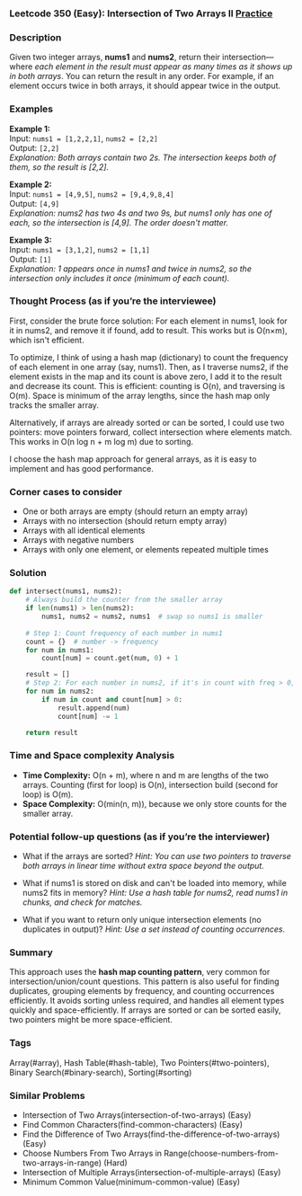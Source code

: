 ### Leetcode 350 (Easy): Intersection of Two Arrays II [Practice](https://leetcode.com/problems/intersection-of-two-arrays-ii)

### Description  
Given two integer arrays, **nums1** and **nums2**, return their intersection—where *each element in the result must appear as many times as it shows up in both arrays*. You can return the result in any order. For example, if an element occurs twice in both arrays, it should appear twice in the output.

### Examples  

**Example 1:**  
Input: `nums1 = [1,2,2,1]`, `nums2 = [2,2]`  
Output: `[2,2]`  
*Explanation: Both arrays contain two 2s. The intersection keeps both of them, so the result is [2,2].*

**Example 2:**  
Input: `nums1 = [4,9,5]`, `nums2 = [9,4,9,8,4]`  
Output: `[4,9]`  
*Explanation: nums2 has two 4s and two 9s, but nums1 only has one of each, so the intersection is [4,9]. The order doesn't matter.*

**Example 3:**  
Input: `nums1 = [3,1,2]`, `nums2 = [1,1]`  
Output: `[1]`  
*Explanation: 1 appears once in nums1 and twice in nums2, so the intersection only includes it once (minimum of each count).*

### Thought Process (as if you’re the interviewee)  
First, consider the brute force solution: For each element in nums1, look for it in nums2, and remove it if found, add to result. This works but is O(n×m), which isn't efficient.

To optimize, I think of using a hash map (dictionary) to count the frequency of each element in one array (say, nums1). Then, as I traverse nums2, if the element exists in the map and its count is above zero, I add it to the result and decrease its count. This is efficient: counting is O(n), and traversing is O(m). Space is minimum of the array lengths, since the hash map only tracks the smaller array.

Alternatively, if arrays are already sorted or can be sorted, I could use two pointers: move pointers forward, collect intersection where elements match. This works in O(n log n + m log m) due to sorting.

I choose the hash map approach for general arrays, as it is easy to implement and has good performance.

### Corner cases to consider  
- One or both arrays are empty (should return an empty array)
- Arrays with no intersection (should return empty array)
- Arrays with all identical elements
- Arrays with negative numbers
- Arrays with only one element, or elements repeated multiple times

### Solution

```python
def intersect(nums1, nums2):
    # Always build the counter from the smaller array
    if len(nums1) > len(nums2):
        nums1, nums2 = nums2, nums1  # swap so nums1 is smaller
    
    # Step 1: Count frequency of each number in nums1
    count = {}  # number -> frequency
    for num in nums1:
        count[num] = count.get(num, 0) + 1

    result = []
    # Step 2: For each number in nums2, if it's in count with freq > 0, append to result
    for num in nums2:
        if num in count and count[num] > 0:
            result.append(num)
            count[num] -= 1

    return result
```

### Time and Space complexity Analysis  

- **Time Complexity:** O(n + m), where n and m are lengths of the two arrays. Counting (first for loop) is O(n), intersection build (second for loop) is O(m).
- **Space Complexity:** O(min(n, m)), because we only store counts for the smaller array.

### Potential follow-up questions (as if you’re the interviewer)  

- What if the arrays are sorted?
  *Hint: You can use two pointers to traverse both arrays in linear time without extra space beyond the output.*

- What if nums1 is stored on disk and can't be loaded into memory, while nums2 fits in memory?
  *Hint: Use a hash table for nums2, read nums1 in chunks, and check for matches.*

- What if you want to return only unique intersection elements (no duplicates in output)?
  *Hint: Use a set instead of counting occurrences.*

### Summary
This approach uses the **hash map counting pattern**, very common for intersection/union/count questions. This pattern is also useful for finding duplicates, grouping elements by frequency, and counting occurrences efficiently. It avoids sorting unless required, and handles all element types quickly and space-efficiently. If arrays are sorted or can be sorted easily, two pointers might be more space-efficient.

### Tags
Array(#array), Hash Table(#hash-table), Two Pointers(#two-pointers), Binary Search(#binary-search), Sorting(#sorting)

### Similar Problems
- Intersection of Two Arrays(intersection-of-two-arrays) (Easy)
- Find Common Characters(find-common-characters) (Easy)
- Find the Difference of Two Arrays(find-the-difference-of-two-arrays) (Easy)
- Choose Numbers From Two Arrays in Range(choose-numbers-from-two-arrays-in-range) (Hard)
- Intersection of Multiple Arrays(intersection-of-multiple-arrays) (Easy)
- Minimum Common Value(minimum-common-value) (Easy)